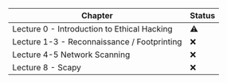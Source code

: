 | Chapter                                     | Status    |
| ------------------------------------------- | --------- |
| Lecture 0 - Introduction to Ethical Hacking | :warning: |
| Lecture 1-3 - Reconnaissance / Footprinting | :x:       |
| Lecture 4-5 Network Scanning                | :x:       |
| Lecture 8 - Scapy                           | :x:       |


<!--
:white_check_mark:
:x:
-->


